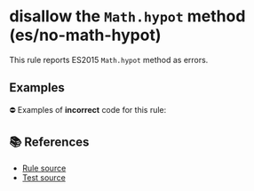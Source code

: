# disallow the `Math.hypot` method (es/no-math-hypot)

This rule reports ES2015 `Math.hypot` method as errors.

## Examples

⛔ Examples of **incorrect** code for this rule:

<eslint-playground type="bad" code="/*eslint es/no-math-hypot: error */
const n = Math.hypot(value)
" />

## 📚 References

- [Rule source](https://github.com/mysticatea/eslint-plugin-es/blob/v1.4.0/lib/rules/no-math-hypot.js)
- [Test source](https://github.com/mysticatea/eslint-plugin-es/blob/v1.4.0/tests/lib/rules/no-math-hypot.js)
